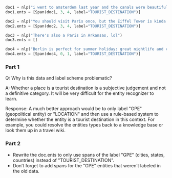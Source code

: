 ```python
doc1 = nlp("i went to amsterdem last year and the canals were beautiful")
doc1.ents = [Span(doc1, 3, 4, label="TOURIST_DESTINATION")]

doc2 = nlp("You should visit Paris once, but the Eiffel Tower is kinda boring")
doc2.ents = [Span(doc2, 3, 4, label="TOURIST_DESTINATION")]

doc3 = nlp("There's also a Paris in Arkansas, lol")
doc3.ents = []

doc4 = nlp("Berlin is perfect for summer holiday: great nightlife and cheap beer!")
doc4.ents = [Span(doc4, 0, 1, label="TOURIST_DESTINATION")]
```

### Part 1

Q: Why is this data and label scheme problematic?

A: Whether a place is a tourist destination is a subjective judgement and not a definitive category. It will be very difficult for the entity recognizer to learn.

Response: A much better approach would be to only label "GPE" (geopolitical entity) or "LOCATION" and then use a rule-based system to determine whether the entity is a tourist destination in this context. For example, you could resolve the entities types back to a knowledge base or look them up in a travel wiki.

### Part 2

* Rewrite the doc.ents to only use spans of the label "GPE" (cities, states, countries) instead of "TOURIST_DESTINATION".
* Don’t forget to add spans for the "GPE" entities that weren’t labeled in the old data.